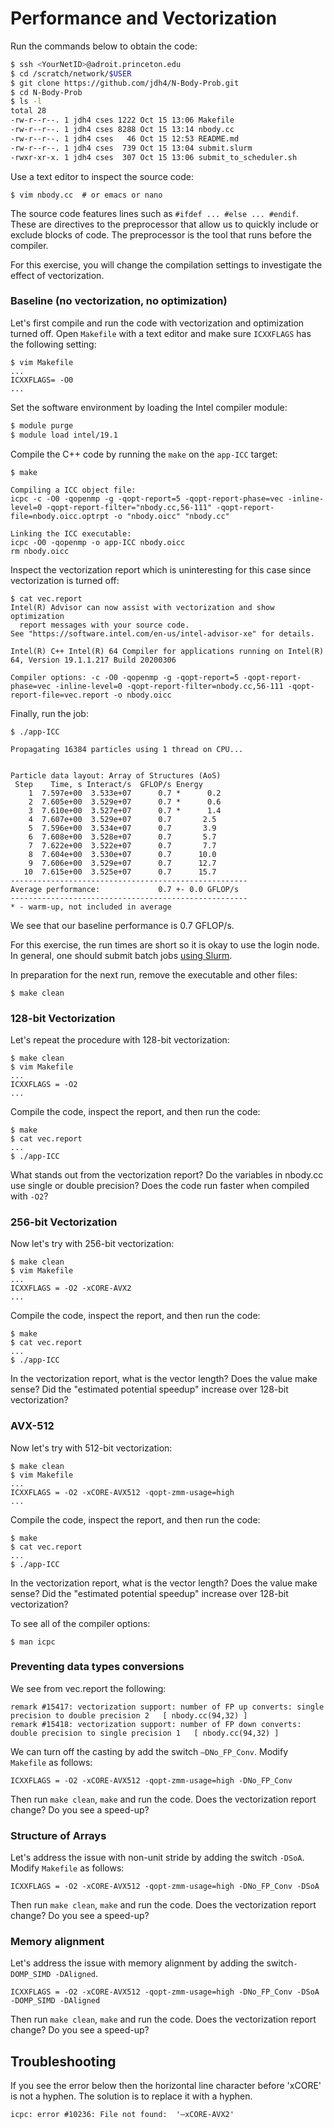 # Performance and Vectorization

Run the commands below to obtain the code:

```bash
$ ssh <YourNetID>@adroit.princeton.edu
$ cd /scratch/network/$USER
$ git clone https://github.com/jdh4/N-Body-Prob.git
$ cd N-Body-Prob
$ ls -l
total 28
-rw-r--r--. 1 jdh4 cses 1222 Oct 15 13:06 Makefile
-rw-r--r--. 1 jdh4 cses 8288 Oct 15 13:14 nbody.cc
-rw-r--r--. 1 jdh4 cses   46 Oct 15 12:53 README.md
-rw-r--r--. 1 jdh4 cses  739 Oct 15 13:04 submit.slurm
-rwxr-xr-x. 1 jdh4 cses  307 Oct 15 13:06 submit_to_scheduler.sh
```

Use a text editor to inspect the source code:

```
$ vim nbody.cc  # or emacs or nano
```

The source code features lines such as `#ifdef ... #else ... #endif`. These are directives to the preprocessor that allow us to quickly include or exclude blocks of code. The preprocessor is the tool that runs before the compiler.

For this exercise, you will change the compilation settings to investigate the effect of vectorization.

### Baseline (no vectorization, no optimization)

Let's first compile and run the code with vectorization and optimization turned off. Open `Makefile` with a text editor and make sure `ICXXFLAGS` has the following setting:

```
$ vim Makefile
...
ICXXFLAGS= -O0
...
```

Set the software environment by loading the Intel compiler module:

```bash
$ module purge
$ module load intel/19.1
```

Compile the C++ code by running the `make` on the `app-ICC` target:

```
$ make

Compiling a ICC object file:
icpc -c -O0 -qopenmp -g -qopt-report=5 -qopt-report-phase=vec -inline-level=0 -qopt-report-filter="nbody.cc,56-111" -qopt-report-file=nbody.oicc.optrpt -o "nbody.oicc" "nbody.cc"

Linking the ICC executable:
icpc -O0 -qopenmp -o app-ICC nbody.oicc
rm nbody.oicc
```

Inspect the vectorization report which is uninteresting for this case since vectorization is turned off:

```
$ cat vec.report
Intel(R) Advisor can now assist with vectorization and show optimization
  report messages with your source code.
See "https://software.intel.com/en-us/intel-advisor-xe" for details.

Intel(R) C++ Intel(R) 64 Compiler for applications running on Intel(R) 64, Version 19.1.1.217 Build 20200306

Compiler options: -c -O0 -qopenmp -g -qopt-report=5 -qopt-report-phase=vec -inline-level=0 -qopt-report-filter=nbody.cc,56-111 -qopt-report-file=vec.report -o nbody.oicc
```

Finally, run the job:

```
$ ./app-ICC

Propagating 16384 particles using 1 thread on CPU...


Particle data layout: Array of Structures (AoS)
 Step    Time, s Interact/s  GFLOP/s Energy
    1  7.597e+00  3.533e+07      0.7 *      0.2
    2  7.605e+00  3.529e+07      0.7 *      0.6
    3  7.610e+00  3.527e+07      0.7 *      1.4
    4  7.607e+00  3.529e+07      0.7       2.5
    5  7.596e+00  3.534e+07      0.7       3.9
    6  7.608e+00  3.528e+07      0.7       5.7
    7  7.622e+00  3.522e+07      0.7       7.7
    8  7.604e+00  3.530e+07      0.7      10.0
    9  7.606e+00  3.529e+07      0.7      12.7
   10  7.615e+00  3.525e+07      0.7      15.7
-----------------------------------------------------
Average performance:             0.7 +- 0.0 GFLOP/s
-----------------------------------------------------
* - warm-up, not included in average
```

We see that our baseline performance is 0.7 GFLOP/s.

For this exercise, the run times are short so it is okay to use the login node. In general, one should submit batch jobs [using Slurm](https://researchcomputing.princeton.edu/support/knowledge-base/slurm).

In preparation for the next run, remove the executable and other files:

```
$ make clean
```

### 128-bit Vectorization

Let's repeat the procedure with 128-bit vectorization:

```
$ make clean
$ vim Makefile
...
ICXXFLAGS = -O2
...
```

Compile the code, inspect the report, and then run the code:

```
$ make
$ cat vec.report
...
$ ./app-ICC
```

What stands out from the vectorization report? Do the variables in nbody.cc use single or double precision? Does the code run faster when compiled with `-O2`?

### 256-bit Vectorization

Now let's try with 256-bit vectorization:

```
$ make clean
$ vim Makefile
...
ICXXFLAGS = -O2 -xCORE-AVX2
...
```

Compile the code, inspect the report, and then run the code:

```
$ make
$ cat vec.report
...
$ ./app-ICC
```

In the vectorization report, what is the vector length? Does the value make sense? Did the "estimated potential speedup" increase over 128-bit vectorization?

### AVX-512

Now let's try with 512-bit vectorization:

```
$ make clean
$ vim Makefile
...
ICXXFLAGS = -O2 -xCORE-AVX512 -qopt-zmm-usage=high
...
```

Compile the code, inspect the report, and then run the code:

```
$ make
$ cat vec.report
...
$ ./app-ICC
```

In the vectorization report, what is the vector length? Does the value make sense? Did the "estimated potential speedup" increase over 128-bit vectorization?

To see all of the compiler options:

```
$ man icpc
```

### Preventing data types conversions

We see from vec.report the following:

```
remark #15417: vectorization support: number of FP up converts: single precision to double precision 2   [ nbody.cc(94,32) ]
remark #15418: vectorization support: number of FP down converts: double precision to single precision 1   [ nbody.cc(94,32) ]
```

We can turn off the casting by add the switch `–DNo_FP_Conv`. Modify `Makefile` as follows:

```
ICXXFLAGS = -O2 -xCORE-AVX512 -qopt-zmm-usage=high -DNo_FP_Conv
```

Then run `make clean`, `make` and run the code. Does the vectorization report change? Do you see a speed-up?

### Structure of Arrays

Let's address the issue with non-unit stride by adding the switch `-DSoA`. Modify `Makefile` as follows:

```
ICXXFLAGS = -O2 -xCORE-AVX512 -qopt-zmm-usage=high -DNo_FP_Conv -DSoA
```

Then run `make clean`, `make` and run the code. Does the vectorization report change? Do you see a speed-up?

### Memory alignment

Let's address the issue with memory alignment by adding the switch`-DOMP_SIMD -DAligned`.

```
ICXXFLAGS = -O2 -xCORE-AVX512 -qopt-zmm-usage=high -DNo_FP_Conv -DSoA -DOMP_SIMD -DAligned
```

Then run `make clean`, `make` and run the code. Does the vectorization report change? Do you see a speed-up?


## Troubleshooting

If you see the error below then the horizontal line character before 'xCORE' is not a hyphen. The solution is to replace it with a hyphen.

```
icpc: error #10236: File not found:  '–xCORE-AVX2'
```
